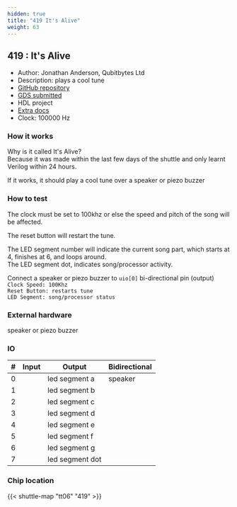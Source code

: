 ```yaml
---
hidden: true
title: "419 It's Alive"
weight: 63
---
```


## 419 : It's Alive

* Author: Jonathan Anderson, Qubitbytes Ltd
* Description: plays a cool tune
* [GitHub repository](https://github.com/Qubitbytesltd/tt06-its-alive)
* [GDS submitted](https://github.com/Qubitbytesltd/tt06-its-alive/actions/runs/8723962373)
* HDL project
* [Extra docs](None)
* Clock: 100000 Hz

<!---

This file is used to generate your project datasheet. Please fill in the information below and delete any unused
sections.

You can also include images in this folder and reference them in the markdown. Each image must be less than
512 kb in size, and the combined size of all images must be less than 1 MB.
-->


### How it works

Why is it called It's Alive?  
Because it was made within the last few days of the shuttle and only learnt Verilog within 24 hours.

If it works, it should play a cool tune over a speaker or piezo buzzer

### How to test

The clock must be set to 100khz or else the speed and pitch of the song will be affected.

The reset button will restart the tune.

The LED segment number will indicate the current song part, which starts at 4, finishes at 6, and loops around.  
The LED segment dot, indicates song/processor activity.

Connect a speaker or piezo buzzer to `uio[0]` bi-directional pin (output)  
`Clock Speed: 100Khz`  
`Reset Button: restarts tune`  
`LED Segment: song/processor status`

### External hardware

speaker or piezo buzzer


### IO

| # | Input          | Output         | Bidirectional   |
| - | -------------- | -------------- | --------------- |
| 0 |  | led segment a | speaker |
| 1 |  | led segment b |  |
| 2 |  | led segment c |  |
| 3 |  | led segment d |  |
| 4 |  | led segment e |  |
| 5 |  | led segment f |  |
| 6 |  | led segment g |  |
| 7 |  | led segment dot |  |

### Chip location

{{< shuttle-map "tt06" "419" >}}
